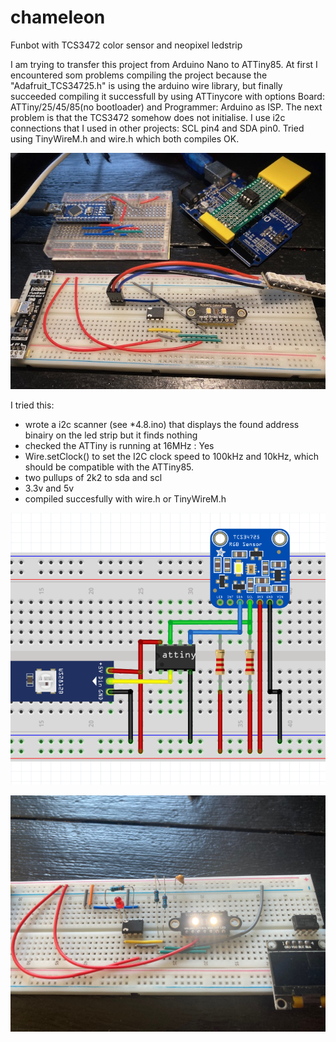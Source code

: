 # chameleon
Funbot with TCS3472 color sensor and neopixel ledstrip

I am trying to transfer this project from Arduino Nano to ATTiny85. At first I encountered som problems compiling the project because the "Adafruit_TCS34725.h" is using the arduino wire library, but finally succeeded compiling it successfull by using ATTinycore with options Board: ATTiny/25/45/85(no bootloader) and Programmer: Arduino as ISP. The next problem is that the TCS3472 somehow does not initialise. I use i2c connections that I used in other projects: SCL pin4 and SDA pin0. Tried using TinyWireM.h and wire.h which both compiles OK.

![chameleon](https://github.com/gtmans/chameleon/blob/main/chameleon-breadboard.jpg)

I tried this:

- wrote a i2c scanner (see *4.8.ino) that displays the found address binairy on the led strip but it finds nothing<BR>
- checked the ATTiny is running at 16MHz : Yes<BR>
- Wire.setClock() to set the I2C clock speed to 100kHz and 10kHz, which should be compatible with the ATTiny85.<BR>
- two pullups of 2k2 to sda and scl<BR>
- 3.3v and 5v<BR>
- compiled succesfully with wire.h or TinyWireM.h<BR>

![fritzing](https://github.com/gtmans/chameleon/blob/main/fritzing.png)

![testing](https://github.com/gtmans/chameleon/blob/main/breadboard2.jpg)
